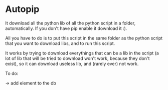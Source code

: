 # Autopip
It download all the python lib of all the python script in a folder, automatically. If you don't have pip enable it download it :).

All you have to do is to put this script in the same folder as the python script that you want to download libs, and to run this script.

It works by trying to download everythings that can be a lib in the script (a lot of lib that will be tried to download won't work, because they don't exist), so it can download useless lib, and (rarely ever) not work.


To do:

  -> add element to the db
